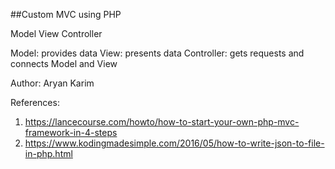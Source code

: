 ##Custom MVC using PHP

Model View Controller

Model: provides data
View: presents data
Controller: gets requests and connects Model and View

Author: Aryan Karim

References:

1. https://lancecourse.com/howto/how-to-start-your-own-php-mvc-framework-in-4-steps
2. https://www.kodingmadesimple.com/2016/05/how-to-write-json-to-file-in-php.html
